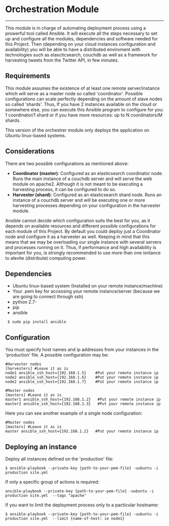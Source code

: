Orchestration Module
===================

- - - - 

This module is in charge of automating deployment process using a prowerful tool called Ansible. It will execute all the steps necessary to set up and configure all the modules, dependencies and software needed for this Project. Then (depending on your cloud instances configuration and availability) you will be able to have a distributed enviroment with technologies such as elascticsearch, couchdb as well as a framework for harvesting tweets from the Twitter API, in few minutes. 

## Requirements

This module assumes the existence of at least one remote server/instance which will serve as a master node so called 'coordinator'. Possible configurations can scale perfectly depending on the amount of slave nodes so called 'shards'. Thus, If you have 2 instances available on the cloud or somewhere else, you can execute this Ansible program to configure for you: 1 coordinator/1 shard or if you have more resources: up to N coordinators/M shards.

This version of the orchestrer module only deploys the application on Ubuntu linux-based systems.

## Considerations

There are two possible configurations as mentioned above:

* **Coordinator (master)**: Configured as an elasticsearch coordinator node. Runs the main instance of a couchdb server and will serve the web module on apache2. Although it is not meant to be executing a harvesting process, it can be configured to do so.
* **Harvester (shard)**: Configured as an elasticsearch shard node. Runs an instance of a couchdb server and will be executing one or more harvesting processes depending on your configuration in the harvester module.

Ansible cannot decide which configuration suits the best for you, as it depends on available resources and different possible configurations for each module of this Project. By default you could deploy just a Coordinator node and configure it as a harvester as well. Keeping in mind that this means that we may be overloading our single instance with several servers and processes running on it. Thus, if performance and high availability is important for you, is strongly recommended to use more than one isntance to alevite (distribute) computing power. 

## Dependencies

* Ubuntu linux-based system (Installed on your remote instance/machine)
* Your .pem key for accessing your remote instance/server (because we are going to connect through ssh)
* python 2.7-
* pip
* ansible

```
 $ sudo pip install ansible
```
 
## Configuration

You must specify host names and ip addresses from your instances in the 'production' file. A possible configuration may be:

```
#Harvester nodes
[harvesters] #Leave it as is
node1 ansible_ssh_host={192.168.1.5}    #Put your remote instance ip
node2 ansible_ssh_host={192.168.1.6}    #Put your remote instance ip
node2 ansible_ssh_host={192.168.1.7}    #Put your remote instance ip

#Master nodes
[masters] #Leave it as is
master1 ansible_ssh_host={192.168.1.2}   #Put your remote instance ip
master2 ansible_ssh_host={192.168.1.3}   #Put your remote instance ip
```
Here you can see another example of a single node configuration:

```
#Master nodes
[masters] #Leave it as is
master ansible_ssh_host={192.168.1.2}   #Put your remote instance ip
```

## Deploying an instance

Deploy all instances defined on the 'production' file:

```
$ ansible-playbook --private-key {path-to-your-pem-file} -uubuntu -i production site.yml
```

If only a specific group of actions is required:

```
ansible-playbook --private-key {path-to-your-pem-file} -uubuntu -i production site.yml  --tags "apache"
```

If you want to limit the deployment process only to a pacticular hostname:

```
$ ansible-playbook --private-key {path-to-your-pem-file} -uubuntu -i production site.yml  --limit {name-of-host: ie node1}
```
